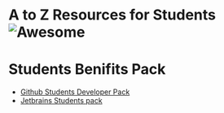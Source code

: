 # A to Z Resources for Students ![Awesome](https://cdn.rawgit.com/sindresorhus/awesome/d7305f38d29fed78fa85652e3a63e154dd8e8829/media/badge.svg)

# Students Benifits Pack
+ <a href = "https://education.github.com/pack"> Github Students Developer Pack</a>
+ <a href = "https://www.jetbrains.com/student/"> Jetbrains Students pack</a>
